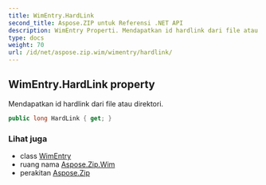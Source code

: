 ```yaml
---
title: WimEntry.HardLink
second_title: Aspose.ZIP untuk Referensi .NET API
description: WimEntry Properti. Mendapatkan id hardlink dari file atau direktori.
type: docs
weight: 70
url: /id/net/aspose.zip.wim/wimentry/hardlink/
---
```

## WimEntry.HardLink property

Mendapatkan id hardlink dari file atau direktori.

```csharp
public long HardLink { get; }
```

### Lihat juga

* class [WimEntry](../)
* ruang nama [Aspose.Zip.Wim](../../wimentry/)
* perakitan [Aspose.Zip](../../../)


